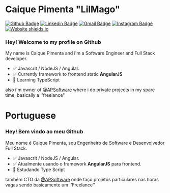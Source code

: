 # Caique Pimenta "LilMago" 

[![Github Badge](https://img.shields.io/badge/-Github-000?style=flat-square&logo=Github&logoColor=white&link=https://github.com/camasanpi/camasanpi)](https://github.com/camasanpi/camasanpi)
[![Linkedin Badge](https://img.shields.io/badge/-LinkedIn-blue?style=flat-square&logo=Linkedin&logoColor=white&link=https://www.linkedin.com/in/caique-pimenta-350117117/)](https://www.linkedin.com/in/caique-pimenta-350117117/)
[![Gmail Badge](https://img.shields.io/badge/-Gmail-c14438?style=flat-square&logo=Gmail&logoColor=white&link=mailto:camasanpi@gmail.com)](mailto:camasanpi@gmail.com)
[![Instagram Badge](https://img.shields.io/badge/-Instagram-C13584?style=flat-square&labelColor=C13584&logo=instagram&logoColor=white&link=https://www.instagram.com/pimentacaique/)](https://www.instagram.com/pimentacaique/)
[![Website shields.io](https://img.shields.io/website-up-down-green-red/http/shields.io.svg)](https://apsoftwaresistemai.wixsite.com/apsoftware)

### Hey! Welcome to my profile on Github

My name is Caique Pimenta and i'm a Software Engineer and Full Stack developer.

- :white_check_mark: Javascrit / NodeJS / Angular.
- :white_check_mark: Currently framework to frontend static **AngularJS**
- :green_book: Learning TypeScript

also i'm owner of [@APSoftware](https://github.com/AP-Software-Sistemas-de-Informacao) where i do private projects in my spare time, basically a ''freelance''

# Portuguese
### Hey! Bem vindo ao meu Github

Meu nome é Caique Pimenta, sou Engenheiro de Software e Desenvolvedor Full Stack.

- :white_check_mark: Javascrit / NodeJS / Angular.
- :white_check_mark: Atualmente usando o framework **AngularJS** para frontend.
- :green_book: Estudando Type Script

também CTO da [@APSoftware](https://github.com/AP-Software-Sistemas-de-Informacao) onde faço projetos particulares nas horas vagas sendo basicamente um ''Freelance''

